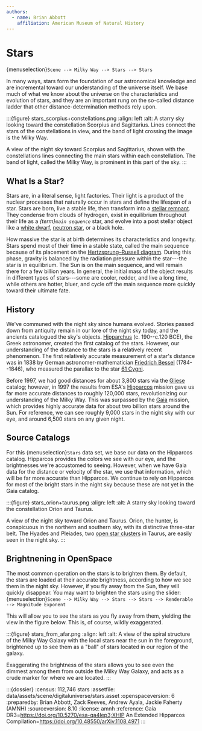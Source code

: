 ```yaml
---
authors:
  - name: Brian Abbott
    affiliation: American Museum of Natural History
---
```



# Stars

{menuselection}`Scene --> Milky Way --> Stars --> Stars`


In many ways, stars form the foundation of our astronomical knowledge and are incremental toward our understanding of the universe itself. We base much of what we know about the universe on the characteristics and evolution of stars, and they are an important rung on the so-called distance ladder that other distance-determination methods rely upon.


:::{figure} stars_scorpius+constellations.png
:align: left
:alt: A starry sky looking toward the constellation Scorpius and Sagittarius. Lines connect the stars of the constellations in view, and the band of light crossing the image is the Milky Way.

A view of the night sky toward Scorpius and Sagittarius, shown with the constellations lines connecting the main stars within each constellation. The band of light, called the Milky Way, is prominent in this part of the sky.
:::

## What Is a Star?

Stars are, in a literal sense, light factories. Their light is a product of the nuclear processes that naturally occur in stars and define the lifespan of a star. Stars are born, live a stable life, then transform into a [stellar remnant](../../stellar-remnants/index). They condense from clouds of hydrogen, exist in equilibrium throughout their life as a *{term}`main sequence`* star, and evolve into a post stellar object like a [white dwarf](../../stellar-remnants/white-dwarfs/index), [neutron star](../../stellar-remnants/pulsars/index), or a black hole.

How massive the star is at birth determines its characteristics and longevity. Stars spend most of their time in a stable state, called the main sequence because of its placement on the [Hertzsprung–Russell diagram](https://en.wikipedia.org/wiki/Hertzsprung%E2%80%93Russell_diagram). During this phase, gravity is balanced by the radiation pressure within the star---the star is in equilibrium. The Sun is on the main sequence, and will remain there for a few billion years. In general, the initial mass of the object results in different types of stars---some are cooler, redder, and live a long time, while others are hotter, bluer, and cycle off the main sequence more quickly toward their ultimate fate.


## History

We've communed with the night sky since humans evolved. Stories passed down from antiquity remain in our lore of the night sky today, and the ancients catalogued the sky's objects. [Hipparchus](https://en.wikipedia.org/wiki/Hipparchus) (c. 190--c.120 BCE), the Greek astronomer, created the first catalog of the stars. However, our understanding of the distance to the stars is a relatively recent phenomenon. The first relatively accurate measurement of a star's distance was in 1838 by German astronomer-mathematician [Friedrich Bessel](https://en.wikipedia.org/wiki/Friedrich_Wilhelm_Bessel) (1784--1846), who measured the parallax to the star [61 Cygni](https://en.wikipedia.org/wiki/61_Cygni). 

Before 1997, we had good distances for about 3,800 stars via the [Gliese](https://en.wikipedia.org/wiki/Gliese_Catalogue_of_Nearby_Stars) catalog; however, in 1997 the results from ESA's [Hipparcos](https://en.wikipedia.org/wiki/Hipparcos) mission gave us far more accurate distances to roughly 120,000 stars, revolutionizing our understanding of the Milky Way. This was surpassed by the [Gaia](https://en.wikipedia.org/wiki/Gaia_(spacecraft)) mission, which provides highly accurate data for about two billion stars around the Sun. For reference, we can see roughly 9,000 stars in the night sky with our eye, and around 6,500 stars on any given night.


## Source Catalogs

For this {menuselection}`Stars` data set, we base our data on the Hipparcos catalog. Hipparcos provides the colors we see with our eye, and the brightnesses we're accustomed to seeing. However, when we have Gaia data for the distance or velocity of the star, we use that information, which will be far more accurate than Hipparcos. We continue to rely on Hipparcos for most of the bright stars in the night sky because these are not yet in the Gaia catalog.

:::{figure} stars_orion+taurus.png
:align: left
:alt: A starry sky looking toward the constellation Orion and Taurus.

A view of the night sky toward Orion and Taurus. Orion, the hunter, is conspicuous in the northern and southern sky, with its distinctive three-star belt. The Hyades and Pleiades, two [open star clusters](../../star-clusters/open-clusters/index) in Taurus, are easily seen in the night sky.
:::



## Brightnening in OpenSpace

The most common operation on the stars is to brighten them. By default, the stars are loaded at their accurate brightness, according to how we see them in the night sky. However, if you fly away from the Sun, they will quickly disappear. You may want to brighten the stars using the slider: \
{menuselection}`Scene --> Milky Way --> Stars --> Stars --> Renderable --> Magnitude Exponent`

This will allow you to see the stars as you fly away from them, yielding the view in the figure below. This is, of course, wildly exaggerated.


:::{figure} stars_from_afar.png
:align: left
:alt: A view of the spiral structure of the Milky Way Galaxy with the local stars near the sun in the foreground, brightened up to see them as a "ball" of stars located in our region of the galaxy.

Exaggerating the brightness of the stars allows you to see even the dimmest among them from outside the Milky Way Galaxy, and acts as a crude marker for where we are located.
:::




:::{dossier}
:census: 112,746 stars
:assetfile: data/assets/scene/digitaluniverse/stars.asset
:openspaceversion: 6
:preparedby: Brian Abbott, Zack Reeves, Andrew Ayala, Jackie Faherty (AMNH)
:sourceversion: 8.10
:license: amnh
:reference: Gaia DR3=https://doi.org/10.5270/esa-qa4lep3;XHIP An Extended Hipparcos Compilation=https://doi.org/10.48550/arXiv.1108.4971
:::